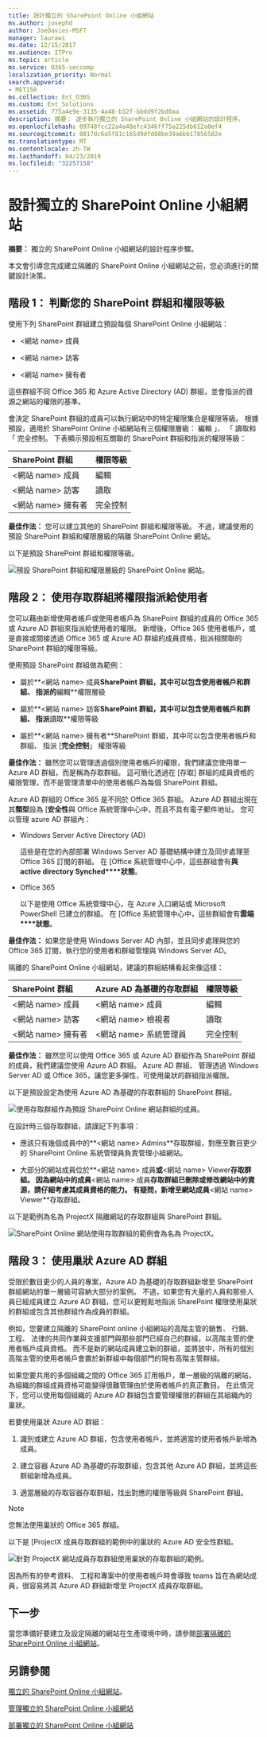 ```yaml
---
title: 設計獨立的 SharePoint Online 小組網站
ms.author: josephd
author: JoeDavies-MSFT
manager: laurawi
ms.date: 12/15/2017
ms.audience: ITPro
ms.topic: article
ms.service: O365-seccomp
localization_priority: Normal
search.appverid:
- MET150
ms.collection: Ent_O365
ms.custom: Ent_Solutions
ms.assetid: 775a4e9e-3135-4a48-b32f-bbdd9f2bd0aa
description: 摘要： 逐步執行獨立的 SharePoint Online 小組網站的設計程序。
ms.openlocfilehash: 09748fcc22a4a48efc4346ff75a225db612a0ef4
ms.sourcegitcommit: 0017dc6a5f81c165d9dfd88be39a6bb17856582e
ms.translationtype: MT
ms.contentlocale: zh-TW
ms.lasthandoff: 04/23/2019
ms.locfileid: "32257158"
---
```

# <a name="design-an-isolated-sharepoint-online-team-site"></a>設計獨立的 SharePoint Online 小組網站

 **摘要：** 獨立的 SharePoint Online 小組網站的設計程序步驟。
  
本文會引導您完成建立隔離的 SharePoint Online 小組網站之前，您必須進行的關鍵設計決策。
  
## <a name="phase-1-determine-your-sharepoint-groups-and-permission-levels"></a>階段 1： 判斷您的 SharePoint 群組和權限等級

使用下列 SharePoint 群組建立預設每個 SharePoint Online 小組網站：
  
- \<網站 name> 成員
    
- \<網站 name> 訪客
    
- \<網站 name> 擁有者
    
這些群組不同 Office 365 和 Azure Active Directory (AD) 群組，並會指派的資源之網站的權限的基準。
  
會決定 SharePoint 群組的成員可以執行網站中的特定權限集合是權限等級。 根據預設，適用於 SharePoint Online 小組網站有三個權限層級： 編輯 」、 「 讀取和 「 完全控制。 下表顯示預設相互關聯的 SharePoint 群組和指派的權限等級：
  
|**SharePoint 群組**|**權限等級**|
|:-----|:-----|
|\<網站 name> 成員  <br/> |編輯  <br/> |
|\<網站 name> 訪客  <br/> |讀取  <br/> |
|\<網站 name> 擁有者  <br/> |完全控制  <br/> |
   
 **最佳作法：** 您可以建立其他的 SharePoint 群組和權限等級。 不過，建議使用的預設 SharePoint 群組和權限層級的隔離 SharePoint Online 網站。
  
以下是預設 SharePoint 群組和權限等級。
  
![預設 SharePoint 群組和權限層級的 SharePoint Online 網站。](media/3f892ab4-6479-42f0-a505-1ba0ef94b9c6.png)
  
## <a name="phase-2-assign-permissions-to-users-with-access-groups"></a>階段 2： 使用存取群組將權限指派給使用者

您可以藉由新增使用者帳戶或使用者帳戶為 SharePoint 群組的成員的 Office 365 或 Azure AD 群組來指派給使用者的權限。 新增後，Office 365 使用者帳戶，或是直接或間接透過 Office 365 或 Azure AD 群組的成員資格，指派相關聯的 SharePoint 群組的權限等級。
  
使用預設 SharePoint 群組做為範例：
  
- 屬於**\<網站 name> 成員**SharePoint 群組，其中可以包含使用者帳戶和群組、 指派的**編輯**權限層級
    
- 屬於**\<網站 name> 訪客**SharePoint 群組，其中可以包含使用者帳戶和群組、 指派**讀取**權限等級
    
- 屬於**\<網站 name> 擁有者**SharePoint 群組，其中可以包含使用者帳戶和群組、 指派 [**完全控制**」 權限等級
    
 **最佳作法：** 雖然您可以管理透過個別使用者帳戶的權限，我們建議您使用單一 Azure AD 群組，而是稱為存取群組。 這可簡化透過在 [存取] 群組的成員資格的權限管理，而不是管理清單中的使用者帳戶為每個 SharePoint 群組。
  
Azure AD 群組的 Office 365 是不同於 Office 365 群組。 Azure AD 群組出現在其**類型**設為 [**安全性**與 Office 系統管理中心中，而且不具有電子郵件地址。 您可以管理 azure AD 群組內：
  
- Windows Server Active Directory (AD)
    
    這些是在您的內部部署 Windows Server AD 基礎結構中建立及同步處理至 Office 365 訂閱的群組。 在 [Office 系統管理中心中，這些群組會有**與 active directory Synched****狀態**。
    
- Office 365
    
    以下是使用 Office 系統管理中心，在 Azure 入口網站或 Microsoft PowerShell 已建立的群組。 在 [Office 系統管理中心中，這些群組會有**雲端****狀態**。
    
 **最佳作法：** 如果您是使用 Windows Server AD 內部，並且同步處理與您的 Office 365 訂閱，執行您的使用者和群組管理與 Windows Server AD。
  
隔離的 SharePoint Online 小組網站，建議的群組結構看起來像這樣：
  
|**SharePoint 群組**|**Azure AD 為基礎的存取群組**|**權限等級**|
|:-----|:-----|:-----|
|\<網站 name> 成員  <br/> |\<網站 name> 成員  <br/> |編輯  <br/> |
|\<網站 name> 訪客  <br/> |\<網站 name> 檢視者  <br/> |讀取  <br/> |
|\<網站 name> 擁有者  <br/> |\<網站 name> 系統管理員  <br/> |完全控制  <br/> |
   
 **最佳作法：** 雖然您可以使用 Office 365 或 Azure AD 群組作為 SharePoint 群組的成員，我們建議您使用 Azure AD 群組。 Azure AD 群組、 管理透過 Windows Server AD 或 Office 365，讓您更多彈性，可使用巢狀的群組指派權限。
  
以下是預設設定為使用 Azure AD 為基礎的存取群組的 SharePoint 群組。
  
![使用存取群組作為預設 SharePoint Online 網站群組的成員。](media/50a76328-ae69-483e-9029-ac4e7357b5ef.png)
  
在設計時三個存取群組，請謹記下列事項：
  
- 應該只有幾個成員中的**\<網站 name> Admins**存取群組，對應至數目更少的 SharePoint Online 系統管理員負責管理小組網站。
    
- 大部分的網站成員位於**\<網站 name> 成員**或**\<網站 name> Viewer**存取群組。 因為網站中的成員**\<網站 name> 成員**存取群組已刪除或修改網站中的資源，請仔細考慮其成員資格的能力。 有疑問，新增至網站成員**\<網站 name> Viewer**存取群組。
    
以下是範例為名為 ProjectX 隔離網站的存取群組與 SharePoint 群組。
  
![SharePoint Online 網站使用存取群組的範例會為名為 ProjectX。](media/13afe542-9ffd-4671-9f48-210a0e2a502a.png)
  
## <a name="phase-3-use-nested-azure-ad-groups"></a>階段 3： 使用巢狀 Azure AD 群組

受限於數目更少的人員的專案，Azure AD 為基礎的存取群組新增至 SharePoint 群組網站的單一層級可容納大部分的案例。 不過，如果您有大量的人員和那些人員已經成員建立 Azure AD 群組，您可以更輕鬆地指派 SharePoint 權限使用巢狀的群組或包含其他群組作為成員的群組。
  
例如，您要建立隔離的 SharePoint online 小組網站的高階主管的銷售、 行銷、 工程、 法律的共同作業與支援部門與那些部門已經自己的群組，以高階主管的使用者帳戶成員資格。 而不是新的網站成員建立新的群組，並將放中，所有的個別高階主管的使用者帳戶會置於新群組中每個部門的現有高階主管群組。
  
 如果您要共用的多個組織之間的 Office 365 訂用帳戶，單一層級的隔離的網站，為組織的群組成員資格可能變得很難管理由於使用者帳戶的真正數目。 在此情況下，您可以使用每個組織的 Azure AD 群組包含要管理權限的群組在其組織內的巢狀。
  
若要使用巢狀 Azure AD 群組：
  
1. 識別或建立 Azure AD 群組，包含使用者帳戶，並將適當的使用者帳戶新增為成員。
    
2. 建立容器 Azure AD 為基礎的存取群組，包含其他 Azure AD 群組，並將這些群組新增為成員。
    
3.  適當層級的存取容器存取群組，找出對應的權限等級與 SharePoint 群組。
    
> [!NOTE]
> 您無法使用巢狀的 Office 365 群組。 
  
以下是 [ProjectX 成員存取群組的範例中的巢狀的 Azure AD 安全性群組。
  
![針對 ProjectX 網站成員存取群組使用巢狀的存取群組的範例。](media/2abca710-bf9e-4ce8-9bcd-a8e128264fb1.png)
  
因為所有的參考資料、 工程和專案中的使用者帳戶時會導致 teams 旨在為網站成員，很容易將其 Azure AD 群組新增至 ProjectX 成員存取群組。
  
## <a name="next-step"></a>下一步

當您準備好要建立及設定隔離的網站在生產環境中時，請參閱[部署隔離的 SharePoint Online 小組網站](deploy-an-isolated-sharepoint-online-team-site.md)。
  
## <a name="see-also"></a>另請參閱

[獨立的 SharePoint Online 小組網站](isolated-sharepoint-online-team-sites.md)。
  
[管理獨立的 SharePoint Online 小組網站](manage-an-isolated-sharepoint-online-team-site.md)

[部署獨立的 SharePoint Online 小組網站](deploy-an-isolated-sharepoint-online-team-site.md)



